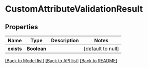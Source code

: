 # CustomAttributeValidationResult
## Properties

| Name | Type | Description | Notes |
|------------ | ------------- | ------------- | -------------|
| **exists** | **Boolean** |  | [default to null] |

[[Back to Model list]](../README.md#documentation-for-models) [[Back to API list]](../README.md#documentation-for-api-endpoints) [[Back to README]](../README.md)

